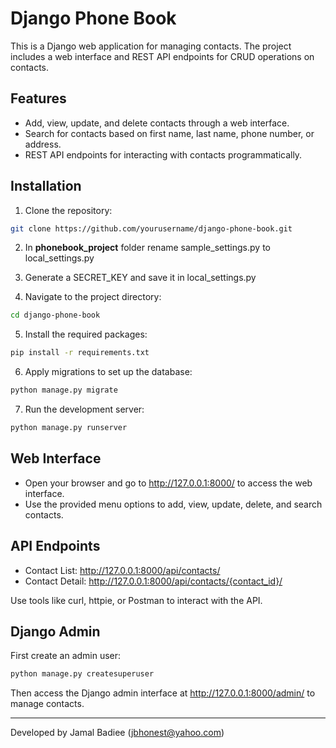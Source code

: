 # Django Phone Book

This is a Django web application for managing contacts. The project includes a web interface and REST API endpoints for CRUD operations on contacts.

## Features

- Add, view, update, and delete contacts through a web interface.
- Search for contacts based on first name, last name, phone number, or address.
- REST API endpoints for interacting with contacts programmatically.

## Installation
1. Clone the repository:
```bash
git clone https://github.com/yourusername/django-phone-book.git
```
2. In **phonebook_project** folder rename sample_settings.py to local_settings.py
3. Generate a SECRET_KEY and save it in local_settings.py

4. Navigate to the project directory:

```bash
cd django-phone-book
```

5. Install the required packages:

```bash
pip install -r requirements.txt
```

6. Apply migrations to set up the database:
```bash
python manage.py migrate
```

7. Run the development server:
```bash
python manage.py runserver
```

## Web Interface
* Open your browser and go to http://127.0.0.1:8000/ to access the web interface.
* Use the provided menu options to add, view, update, delete, and search contacts.

## API Endpoints
* Contact List: http://127.0.0.1:8000/api/contacts/
* Contact Detail: http://127.0.0.1:8000/api/contacts/{contact_id}/

Use tools like curl, httpie, or Postman to interact with the API.



## Django Admin
First create an admin user:
```bash
python manage.py createsuperuser
```
Then access the Django admin interface at http://127.0.0.1:8000/admin/ to manage contacts.


---
Developed by Jamal Badiee (jbhonest@yahoo.com)
